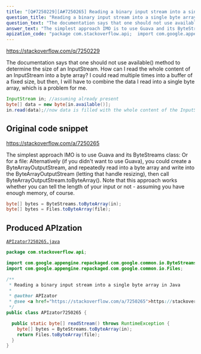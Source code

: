 ```yaml
---
title: "[Q#7250229][A#7250265] Reading a binary input stream into a single byte array in Java"
question_title: "Reading a binary input stream into a single byte array in Java"
question_text: "The documentation says that one should not use available() method to determine the size of an InputStream. How can I read the whole content of an InputStream into a byte array? I could read multiple times into a buffer of a fixed size, but then, I will have to combine the data I read into a single byte array, which is a problem for me."
answer_text: "The simplest approach IMO is to use Guava and its ByteStreams class: Or for a file: Alternatively (if you didn't want to use Guava), you could create a ByteArrayOutputStream, and repeatedly read into a byte array and write into the ByteArrayOutputStream (letting that handle resizing), then call ByteArrayOutputStream.toByteArray(). Note that this approach works whether you can tell the length of your input or not - assuming you have enough memory, of course."
apization_code: "package com.stackoverflow.api;  import com.google.appengine.repackaged.com.google.common.io.ByteStreams; import com.google.appengine.repackaged.com.google.common.io.Files;  /**  * Reading a binary input stream into a single byte array in Java  *  * @author APIzator  * @see <a href=\"https://stackoverflow.com/a/7250265\">https://stackoverflow.com/a/7250265</a>  */ public class APIzator7250265 {    public static byte[] readStream() throws RuntimeException {     byte[] bytes = ByteStreams.toByteArray(in);     return Files.toByteArray(file);   } }"
---
```


https://stackoverflow.com/q/7250229

The documentation says that one should not use available() method to determine the size of an InputStream. How can I read the whole content of an InputStream into a byte array?
I could read multiple times into a buffer of a fixed size, but then, I will have to combine the data I read into a single byte array, which is a problem for me.


```java
InputStream in; //assuming already present
byte[] data = new byte[in.available()];
in.read(data);//now data is filled with the whole content of the InputStream
```


## Original code snippet

https://stackoverflow.com/a/7250265

The simplest approach IMO is to use Guava and its ByteStreams class:
Or for a file:
Alternatively (if you didn&#x27;t want to use Guava), you could create a ByteArrayOutputStream, and repeatedly read into a byte array and write into the ByteArrayOutputStream (letting that handle resizing), then call ByteArrayOutputStream.toByteArray().
Note that this approach works whether you can tell the length of your input or not - assuming you have enough memory, of course.

```java
byte[] bytes = ByteStreams.toByteArray(in);
byte[] bytes = Files.toByteArray(file);
```

## Produced APIzation

[`APIzator7250265.java`](https://github.com/pasqualesalza/apization-temp-data/raw/master/apizations/java/APIzator7250265.java)

```java
package com.stackoverflow.api;

import com.google.appengine.repackaged.com.google.common.io.ByteStreams;
import com.google.appengine.repackaged.com.google.common.io.Files;

/**
 * Reading a binary input stream into a single byte array in Java
 *
 * @author APIzator
 * @see <a href="https://stackoverflow.com/a/7250265">https://stackoverflow.com/a/7250265</a>
 */
public class APIzator7250265 {

  public static byte[] readStream() throws RuntimeException {
    byte[] bytes = ByteStreams.toByteArray(in);
    return Files.toByteArray(file);
  }
}

```